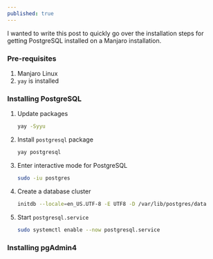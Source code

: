 ```yaml
---
published: true
---
```


I wanted to write this post to quickly go over the installation steps for getting PostgreSQL installed on a Manjaro installation.

### Pre-requisites
1. Manjaro Linux
2. `yay` is installed

### Installing PostgreSQL
1. Update packages

    ```bash
    yay -Syyu
    ```

2. Install `postgresql` package

    ```bash
    yay postgresql
    ```

3. Enter interactive mode for PostgreSQL

    ```bash
    sudo -iu postgres
    ```

4. Create a database cluster

    ```bash
    initdb --locale=en_US.UTF-8 -E UTF8 -D /var/lib/postgres/data
    ```

5. Start `postgresql.service`

    ```bash
    sudo systemctl enable --now postgresql.service
    ```

### Installing pgAdmin4
